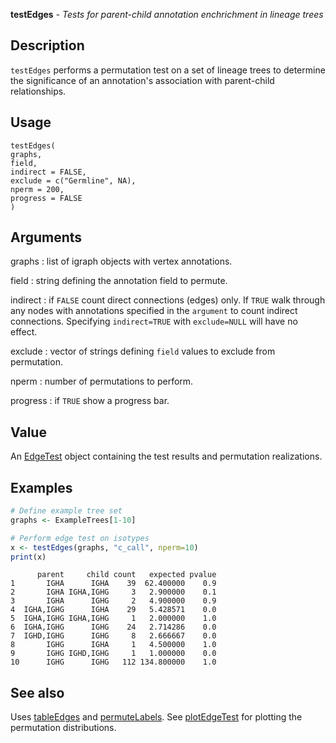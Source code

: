 **testEdges** - *Tests for parent-child annotation enchrichment in lineage trees*

Description
--------------------

`testEdges` performs a permutation test on a set of lineage trees to determine
the significance of an annotation's association with parent-child relationships.


Usage
--------------------
```
testEdges(
graphs,
field,
indirect = FALSE,
exclude = c("Germline", NA),
nperm = 200,
progress = FALSE
)
```

Arguments
-------------------

graphs
:   list of igraph objects with vertex annotations.

field
:   string defining the annotation field to permute.

indirect
:   if `FALSE` count direct connections (edges) only. If 
`TRUE` walk through any nodes with annotations specified in 
the `argument` to count indirect connections. Specifying
`indirect=TRUE` with `exclude=NULL` will have no effect.

exclude
:   vector of strings defining `field` values to exclude from 
permutation.

nperm
:   number of permutations to perform.

progress
:   if `TRUE` show a progress bar.




Value
-------------------

An [EdgeTest](EdgeTest-class.md) object containing the test results and permutation
realizations.



Examples
-------------------

```R
# Define example tree set
graphs <- ExampleTrees[1-10]

# Perform edge test on isotypes
x <- testEdges(graphs, "c_call", nperm=10)
print(x)
```


```
      parent     child count   expected pvalue
1       IGHA      IGHA    39  62.400000    0.9
2       IGHA IGHA,IGHG     3   2.900000    0.1
3       IGHA      IGHG     2   4.900000    0.9
4  IGHA,IGHG      IGHA    29   5.428571    0.0
5  IGHA,IGHG IGHA,IGHG     1   2.000000    1.0
6  IGHA,IGHG      IGHG    24   2.714286    0.0
7  IGHD,IGHG      IGHG     8   2.666667    0.0
8       IGHG      IGHA     1   4.500000    1.0
9       IGHG IGHD,IGHG     1   1.000000    0.0
10      IGHG      IGHG   112 134.800000    1.0

```



See also
-------------------

Uses [tableEdges](tableEdges.md) and [permuteLabels](permuteLabels.md). 
See [plotEdgeTest](plotEdgeTest.md) for plotting the permutation distributions.






